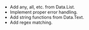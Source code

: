 * Add any, all, etc. from Data.List.
* Implement proper error handling.
* Add string functions from Data.Text.
* Add regex matching.
